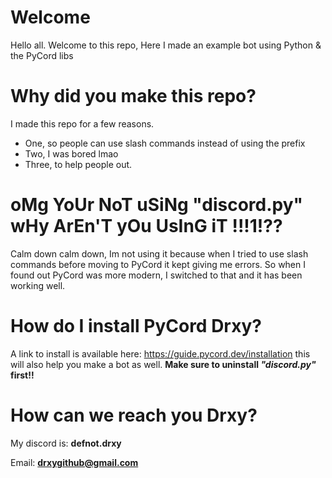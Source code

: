 # Welcome
Hello all. Welcome to this repo, Here I made an example bot using Python & the PyCord libs

# Why did you make this repo?
I made this repo for a few reasons. 
- One, so people can use slash commands instead of using the prefix
- Two, I was bored lmao
- Three, to help people out.

# oMg YoUr NoT uSiNg "discord.py" wHy ArEn'T yOu UsInG iT !!!1!??
Calm down calm down, Im not using it because when I tried to use slash commands before moving to PyCord it kept giving me errors. So when I found out PyCord was more modern, I switched to that and it has been working well.

# How do I install PyCord Drxy?
A link to install is available here: https://guide.pycord.dev/installation this will also help you make a bot as well. **Make sure to uninstall *"discord.py"* first!!**

# How can we reach you Drxy?
My discord is: **defnot.drxy**

Email: **drxygithub@gmail.com**
